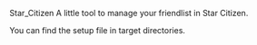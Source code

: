 Star_Citizen
A little tool to manage your friendlist in Star Citizen.

You can find the setup file in target directories.